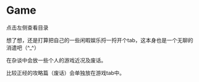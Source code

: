 # Game
点击左侧查看目录

想了想，还是打算把自己的一些闲暇娱乐捋一捋开个tab，这本身也是一个无聊的消遣吧（^_^）

在杂谈中会放一些个人的游戏近况及废话。


比较正经的攻略篇（废话）会单独放在游戏tab中。